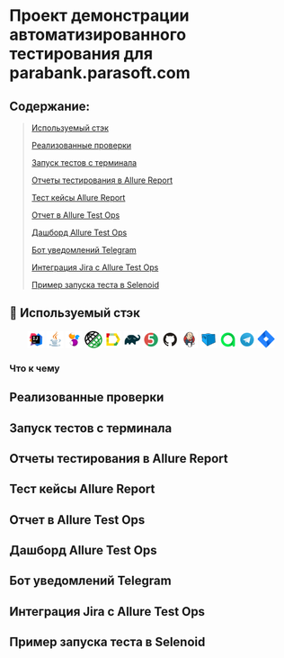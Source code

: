 # Проект демонстрации автоматизированного тестирования для parabank.parasoft.com

## Содержание:

>  [Используемый стэк](#используемый-стэк)
> 
>  [Реализованные проверки](#Реализованные-проверки)
>
>  [Запуск тестов с терминала](#Запуск-тестов-с-терминала)
>
>  [Отчеты тестирования в Allure Report](#Отчеты-тестирования-в-Allure-Report)
>
>  [Тест кейсы Allure Report](#Тест-кейсы-Allure-Report)
>
>  [Отчет в Allure Test Ops](#Отчет-в-Allure-Test-Ops)
>
>  [Дашборд Allure Test Ops](#Дашборд-Allure-Test-Ops)
>
>  [Бот уведомлений Telegram](#Бот-уведомлений-Telegram)
>
>  [Интеграция Jira с Allure Test Ops](#Интеграция-Jira-с-Allure-Test-Ops)
>
>  [Пример запуска теста в Selenoid](#Пример-запуска-теста-в-Selenoid)

## :tshirt: Используемый стэк

<p align="center">
<img width="6%" title="IntelliJ IDEA" src="images/logo/Intelij_IDEA.svg">
<img width="6%" title="Java" src="images/logo/Java.svg">
<img width="6%" title="Selenide" src="images/logo/Selenide.svg">
<img width="6%" title="Rest Assured" src="images/logo/RestAssured.png">
<img width="6%" title="Allure Report" src="images/logo/Allure_Report.svg">
<img width="6%" title="Gradle" src="images/logo/Gradle.svg">
<img width="6%" title="JUnit5" src="images/logo/JUnit5.svg">
<img width="6%" title="GitHub" src="images/logo/GitHub.svg">
<img width="6%" title="Jenkins" src="images/logo/Jenkins.svg">
<img width="6%" title="Selenoid" src="images/logo/Selenoid.svg">
<img width="6%" title="Allure TestOps" src="images/logo/Allure_TO.svg">
<img width="6%" title="Telegram API" src="images/logo/Telegram.svg">
<img width="6%" title="Jira" src="images/logo/jira-seeklogo.com.svg">
</p>

### Что к чему 

## Реализованные проверки




## Запуск тестов с терминала






## Отчеты тестирования в Allure Report








## Тест кейсы Allure Report





## Отчет в Allure Test Ops


## Дашборд Allure Test Ops




## Бот уведомлений Telegram



## Интеграция Jira с Allure Test Ops




## Пример запуска теста в Selenoid
